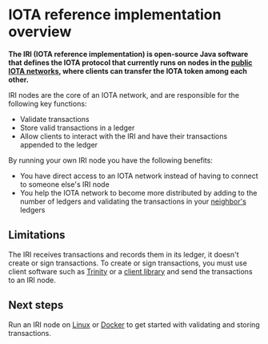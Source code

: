 # IOTA reference implementation overview

**The IRI (IOTA reference implementation) is open-source Java software that defines the IOTA protocol that currently runs on nodes in the [public IOTA networks](root://getting-started/0.1/references/iota-networks.md), where clients can transfer the IOTA token among each other.**

IRI nodes are the core of an IOTA network, and are responsible for the following key functions:

- Validate transactions
- Store valid transactions in a ledger
- Allow clients to interact with the IRI and have their transactions appended to the ledger

By running your own IRI node you have the following benefits:

- You have direct access to an IOTA network instead of having to connect to someone else's IRI node
- You help the IOTA network to become more distributed by adding to the number of ledgers and validating the transactions in your [neighbor's](root://getting-started/0.1/basics/nodes.md#neighbors) ledgers

## Limitations

The IRI receives transactions and records them in its ledger, it doesn't create or sign transactions. To create or sign transactions, you must use client software such as [Trinity](root://wallets/0.1/trinity/introduction/overview.md) or a [client library](root://client-libraries/0.1/introduction/overview.md) and send the transactions to an IRI node.

## Next steps

Run an IRI node on [Linux](../how-to-guides/run-an-iri-node-on-linux.md) or [Docker](../how-to-guides/run-an-iri-node-in-docker.md) to get started with validating and storing transactions.
